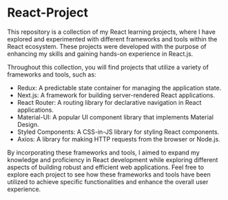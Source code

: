 # React-Project
This repository is a collection of my React learning projects, where I have explored and experimented with different frameworks and tools within the React ecosystem. These projects were developed with the purpose of enhancing my skills and gaining hands-on experience in React.js.

Throughout this collection, you will find projects that utilize a variety of frameworks and tools, such as:
* Redux: A predictable state container for managing the application state.
* Next.js: A framework for building server-rendered React applications.
* React Router: A routing library for declarative navigation in React applications.
* Material-UI: A popular UI component library that implements Material Design.
* Styled Components: A CSS-in-JS library for styling React components.
* Axios: A library for making HTTP requests from the browser or Node.js.

By incorporating these frameworks and tools, I aimed to expand my knowledge and proficiency in React development while exploring different aspects of building robust and efficient web applications. Feel free to explore each project to see how these frameworks and tools have been utilized to achieve specific functionalities and enhance the overall user experience.

